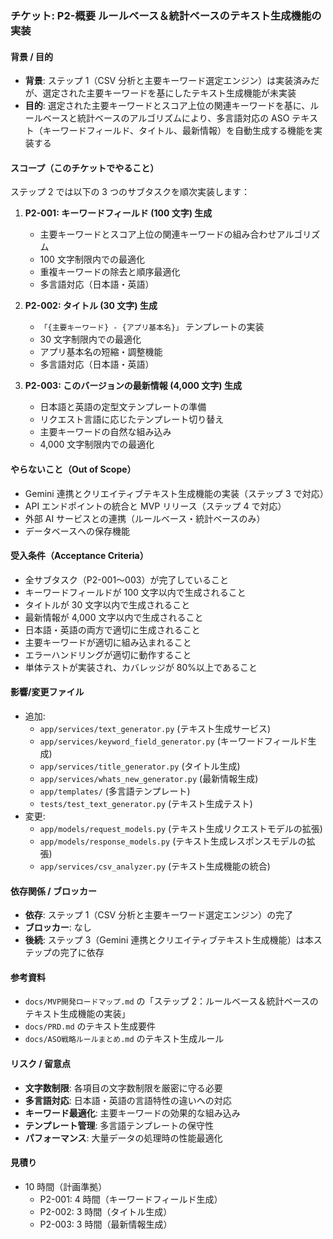 ### チケット: P2-概要 ルールベース＆統計ベースのテキスト生成機能の実装

#### 背景 / 目的

- **背景**: ステップ 1（CSV 分析と主要キーワード選定エンジン）は実装済みだが、選定された主要キーワードを基にしたテキスト生成機能が未実装
- **目的**: 選定された主要キーワードとスコア上位の関連キーワードを基に、ルールベースと統計ベースのアルゴリズムにより、多言語対応の ASO テキスト（キーワードフィールド、タイトル、最新情報）を自動生成する機能を実装する

#### スコープ（このチケットでやること）

ステップ 2 では以下の 3 つのサブタスクを順次実装します：

1. **P2-001: キーワードフィールド (100 文字) 生成**

   - 主要キーワードとスコア上位の関連キーワードの組み合わせアルゴリズム
   - 100 文字制限内での最適化
   - 重複キーワードの除去と順序最適化
   - 多言語対応（日本語・英語）

2. **P2-002: タイトル (30 文字) 生成**

   - `「{主要キーワード} - {アプリ基本名}」` テンプレートの実装
   - 30 文字制限内での最適化
   - アプリ基本名の短縮・調整機能
   - 多言語対応（日本語・英語）

3. **P2-003: このバージョンの最新情報 (4,000 文字) 生成**

   - 日本語と英語の定型文テンプレートの準備
   - リクエスト言語に応じたテンプレート切り替え
   - 主要キーワードの自然な組み込み
   - 4,000 文字制限内での最適化

#### やらないこと（Out of Scope）

- Gemini 連携とクリエイティブテキスト生成機能の実装（ステップ 3 で対応）
- API エンドポイントの統合と MVP リリース（ステップ 4 で対応）
- 外部 AI サービスとの連携（ルールベース・統計ベースのみ）
- データベースへの保存機能

#### 受入条件（Acceptance Criteria）

- 全サブタスク（P2-001〜003）が完了していること
- キーワードフィールドが 100 文字以内で生成されること
- タイトルが 30 文字以内で生成されること
- 最新情報が 4,000 文字以内で生成されること
- 日本語・英語の両方で適切に生成されること
- 主要キーワードが適切に組み込まれること
- エラーハンドリングが適切に動作すること
- 単体テストが実装され、カバレッジが 80%以上であること

#### 影響/変更ファイル

- 追加:
  - `app/services/text_generator.py` (テキスト生成サービス)
  - `app/services/keyword_field_generator.py` (キーワードフィールド生成)
  - `app/services/title_generator.py` (タイトル生成)
  - `app/services/whats_new_generator.py` (最新情報生成)
  - `app/templates/` (多言語テンプレート)
  - `tests/test_text_generator.py` (テキスト生成テスト)
- 変更:
  - `app/models/request_models.py` (テキスト生成リクエストモデルの拡張)
  - `app/models/response_models.py` (テキスト生成レスポンスモデルの拡張)
  - `app/services/csv_analyzer.py` (テキスト生成機能の統合)

#### 依存関係 / ブロッカー

- **依存**: ステップ 1（CSV 分析と主要キーワード選定エンジン）の完了
- **ブロッカー**: なし
- **後続**: ステップ 3（Gemini 連携とクリエイティブテキスト生成機能）は本ステップの完了に依存

#### 参考資料

- `docs/MVP開発ロードマップ.md` の「ステップ 2：ルールベース＆統計ベースのテキスト生成機能の実装」
- `docs/PRD.md` のテキスト生成要件
- `docs/ASO戦略ルールまとめ.md` のテキスト生成ルール

#### リスク / 留意点

- **文字数制限**: 各項目の文字数制限を厳密に守る必要
- **多言語対応**: 日本語・英語の言語特性の違いへの対応
- **キーワード最適化**: 主要キーワードの効果的な組み込み
- **テンプレート管理**: 多言語テンプレートの保守性
- **パフォーマンス**: 大量データの処理時の性能最適化

#### 見積り

- 10 時間（計画準拠）
  - P2-001: 4 時間（キーワードフィールド生成）
  - P2-002: 3 時間（タイトル生成）
  - P2-003: 3 時間（最新情報生成）
